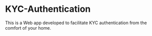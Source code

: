 # KYC-Authentication

This is a Web app developed to facilitate KYC authentication from the comfort of your home.
